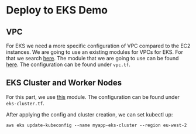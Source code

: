 # Deploy to EKS Demo

## VPC
For EKS we need a more specific configuration of VPC compared to the EC2 instances. We are going to use an existing modules for VPCs for EKS. For that we search [here](https://registry.terraform.io/browse/modules). The module that we are going to use can be found [here](https://registry.terraform.io/modules/terraform-aws-modules/vpc/aws/latest). The configuration can be found under `vpc.tf`.

## EKS Cluster and Worker Nodes
For this part, we use [this](https://registry.terraform.io/modules/terraform-aws-modules/eks/aws/latest) module. The configuration can be found under `eks-cluster.tf`.

After applying the config and cluster creation, we can set kubectl up:

    aws eks update-kubeconfig --name myapp-eks-cluster --region eu-west-2